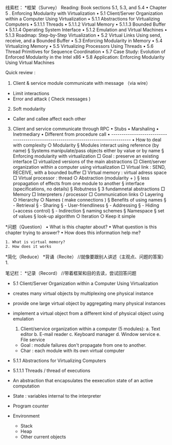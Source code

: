 线索栏：
    *框架（Survey）
    Reading: Book sections 5.1, 5.3, and 5.4
    • Chapter 5 . Enforcing Modularity with Virtualization
    • 5.1 Client/Server Organization within a Computer Using Virtualization
    • 5.1.1 Abstractions for Virtualizing Computers
    • 5.1.1.1 Threads
    • 5.1.1.2 Virtual Memory
    • 5.1.1.3 Bounded Buffer
    • 5.1.1.4 Operating System Interface
    • 5.1.2 Emulation and Virtual Machines
    • 5.1.3 Roadmap: Step-by-Step Virtualization
    • 5.2 Virtual Links Using send, receive, and a Bounded Buffer
    • 5.3 Enforcing Modularity in Memory
    • 5.4 Virtualizing Memory
    • 5.5 Virtualizing Processors Using Threads
    • 5.6 Thread Primitives for Sequence Coordination
    • 5.7 Case Study: Evolution of Enforced Modularity in the Intel x86
    • 5.8 Application: Enforcing Modularity Using Virtual Machines

Quick review :
1. Client & service module communicate with message （via wire）
- Limit interactions
- Error and attack ( Check messages )
2. Soft modularity
- Caller and callee affect each other
3. Client and service communicate through RPC
• Stubs
• Marshaling
• Inetrmediary
• Different from procedure call
• ------------------------------------------------------------------------------------
• How to deal with complexity
	○ Modularity
		§ Modules interact using reference (by name)
		§ Systems manipulate/pass objects either by value or by name
		§ Enforcing modularity with virtualization
			□ Goal : preserve an existing interface
			□ virtualized versions of the main abstractions
			□ Client/server organization within a computer using  virtualization
				□ Virtual link : SEND, RECEIVE, with a bounded buffer
				□ Virtual memory : virtual adress space
				□ Virtual processor : thread
	○ Abstraction (modularity + )
		§ less propagation of effects from one module to another
		§ interface (specifications, no details)
		§ Robutness
		§ 3 fundamnetal abstractions
			□ Memory
			□ Interpreters / processor
			□ Communication links
	○ Layering
	○ Hierarchy
	○ Names ( make connections )
		§ Benefits of using names
			§ - Retrieval
			§ - Sharing
			§ - User-friendliness
			§ - Addressing
			§ - Hiding (+access control)
			§ - Indirection
		§ naming schemes
			§ Namespace
			§ set of values
			§ look-up algorithm
	○ Iteration
	○ Keep it simple


*问题（Question）
• What is this chapter about?
• What question is this chapter trying to answer?
• How does this information help me?

	1. What is virtual memory?
	2. How does it works



*简化（Reduce）
*背诵（Recite）
//就像要跟别人讲述（主观点、问题的答案）
	1.




  笔记栏：
  *记录（Record）
  //带着框架和目的去读，尝试回答问题
  - 5.1  Client/Server Organization within a Computer Using Virtualization


  - creates many virtual objects by multiplexing one physical instance
  - provide one large virtual object by aggregating many physical instances
  - implement a virtual object from a different kind of physical object using emulation

  	1. Client/service organization within a computer (5 modules):
  		a. Text editor
  		b. E-mail reader
  		c. Keyboard manager
  		d. Window service
  		e. File service
  	- Goal : module failures don't propagate from one to another.
  	- Char : each module with its own virtual computer

  - 5.1.1 Abstractions for Virtualizing Computers
  - 5.1.1.1 Threads / thread of executions
  - An abstraction that encapsulates the eexecution state of an active computation
  - State :  variables internal to the interpreter
  - Program counter
  - Environment
  	- Stack
  	- Heap
  	- Other current objects

